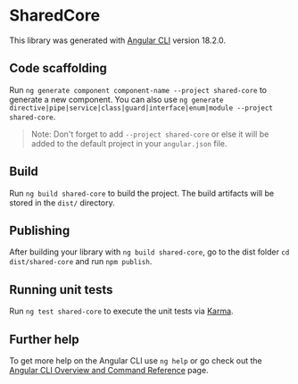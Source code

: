 # SharedCore

This library was generated with [Angular CLI](https://github.com/angular/angular-cli) version 18.2.0.

## Code scaffolding

Run `ng generate component component-name --project shared-core` to generate a new component. You can also use `ng generate directive|pipe|service|class|guard|interface|enum|module --project shared-core`.
> Note: Don't forget to add `--project shared-core` or else it will be added to the default project in your `angular.json` file. 

## Build

Run `ng build shared-core` to build the project. The build artifacts will be stored in the `dist/` directory.

## Publishing

After building your library with `ng build shared-core`, go to the dist folder `cd dist/shared-core` and run `npm publish`.

## Running unit tests

Run `ng test shared-core` to execute the unit tests via [Karma](https://karma-runner.github.io).

## Further help

To get more help on the Angular CLI use `ng help` or go check out the [Angular CLI Overview and Command Reference](https://angular.dev/tools/cli) page.
